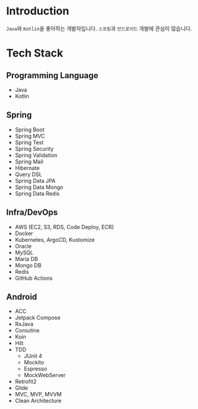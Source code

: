 # Introduction
`Java`와 `Kotlin`을 좋아하는 개발자입니다. `스프링`과 `안드로이드` 개발에 관심이 많습니다.

# Tech Stack

## Programming Language
- Java
- Kotlin
 
## Spring
* Spring Boot
* Spring MVC
* Spring Test
* Spring Security  
* Spring Validation
* Spring Mail
* Hibernate 
* Query DSL
* Spring Data JPA
* Spring Data Mongo
* Spring Data Redis

## Infra/DevOps
* AWS (EC2, S3, RDS, Code Deploy, ECR)
* Docker
* Kubernetes, ArgoCD, Kustomize
* Oracle
* MySQL
* Maria DB
* Mongo DB
* Redis
* GitHub Actions

## Android
- ACC
- Jetpack Compose
- RxJava
- Coroutine
- Koin
- Hilt
- TDD
  - JUnit 4
  - Mockito
  - Espresso
  - MockWebServer
- Retrofit2
- Glide
- MVC, MVP, MVVM
- Clean Architecture
